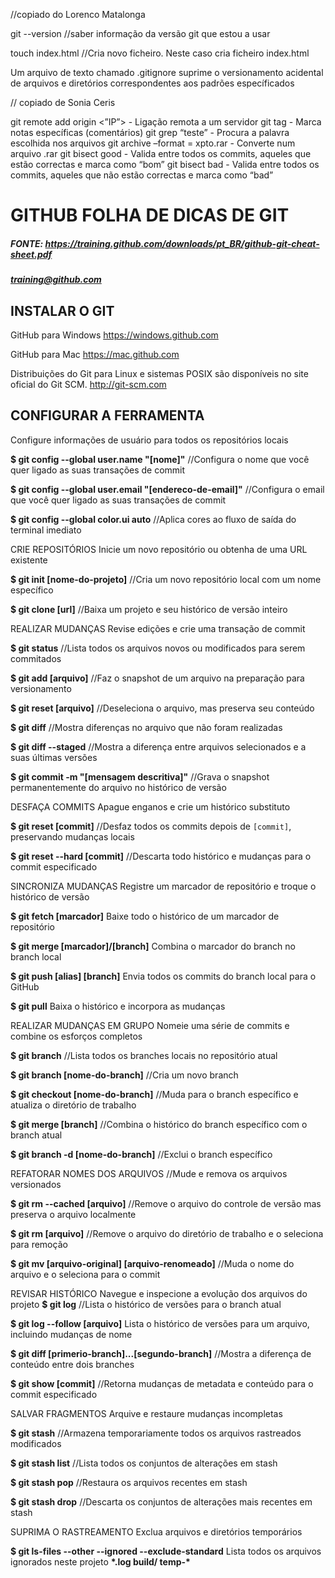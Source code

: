 //copiado do Lorenco Matalonga

git --version  //saber informação da versão git que estou a usar

touch index.html  //Cria novo ficheiro. Neste caso cria ficheiro index.html

Um arquivo de texto chamado .gitignore suprime o versionamento
acidental de arquivos e diretórios correspondentes aos padrões
específicados

// copiado de Sonia Ceris

git remote add origin <”IP”> - Ligação remota a um servidor git tag - Marca notas específicas (comentários) 
git grep “teste” - Procura a palavra escolhida nos arquivos git archive –format = xpto.rar - Converte num arquivo .rar 
git bisect good - Valida entre todos os commits, aqueles que estão correctas e marca como “bom” 
git bisect bad - Valida entre todos os commits, aqueles que não estão correctas e marca como “bad” 

# GITHUB FOLHA DE DICAS DE GIT

##### FONTE: https://training.github.com/downloads/pt_BR/github-git-cheat-sheet.pdf
##### training@github.com 
## INSTALAR O GIT

GitHub para Windows
https://windows.github.com

GitHub para Mac
https://mac.github.com

Distribuições do Git para Linux e sistemas POSIX são disponíveis no site oficial do Git SCM.
http://git-scm.com

## CONFIGURAR A FERRAMENTA

Configure informações de usuário para todos os repositórios locais

**$ git config --global user.name "[nome]"**
//Configura o nome que você quer ligado as suas transações de commit

**$ git config --global user.email "[endereco-de-email]"**
//Configura o email que você quer ligado as suas transações de commit

**$ git config --global color.ui auto**
//Aplica cores ao fluxo de saída do terminal imediato

CRIE REPOSITÓRIOS
Inicie um novo repositório ou obtenha de uma URL existente

**$ git init [nome-do-projeto]**
//Cria um novo repositório local com um nome específico

**$ git clone [url]**
//Baixa um projeto e seu histórico de versão inteiro

REALIZAR MUDANÇAS
Revise edições e crie uma transação de commit

**$ git status**
//Lista todos os arquivos novos ou modificados para serem commitados

**$ git add [arquivo]**
//Faz o snapshot de um arquivo na preparação para versionamento

**$ git reset [arquivo]**
//Deseleciona o arquivo, mas preserva seu conteúdo

**$ git diff**
//Mostra diferenças no arquivo que não foram realizadas

**$ git diff --staged**
//Mostra a diferença entre arquivos selecionados e a suas últimas 
versões

**$ git commit -m "[mensagem descritiva]"**
//Grava o snapshot permanentemente do arquivo no histórico de versão

DESFAÇA COMMITS
Apague enganos e crie um histórico substituto

**$ git reset [commit]**
//Desfaz todos os commits depois de `[commit]`, preservando
mudanças locais

**$ git reset --hard [commit]**
//Descarta todo histórico e mudanças para o commit especificado

SINCRONIZA MUDANÇAS
Registre um marcador de repositório e troque o histórico de versão

**$ git fetch [marcador]**
Baixe todo o histórico de um marcador de repositório

**$ git merge [marcador]/[branch]**
Combina o marcador do branch no branch local

**$ git push [alias] [branch]**
Envia todos os commits do branch local para o GitHub

**$ git pull**
Baixa o histórico e incorpora as mudanças

REALIZAR MUDANÇAS EM GRUPO
Nomeie uma série de commits e combine os esforços completos

**$ git branch**
//Lista todos os branches locais no repositório atual

**$ git branch [nome-do-branch]**
//Cria um novo branch

**$ git checkout [nome-do-branch]**
//Muda para o branch específico e atualiza o diretório de trabalho

**$ git merge [branch]**
//Combina o histórico do branch específico com o branch atual

**$ git branch -d [nome-do-branch]**
//Exclui o branch específico

REFATORAR NOMES DOS ARQUIVOS
//Mude e remova os arquivos versionados

**$ git rm --cached [arquivo]**
//Remove o arquivo do controle de versão mas preserva o arquivo
localmente

**$ git rm [arquivo]**
//Remove o arquivo do diretório de trabalho e o seleciona para remoção

**$ git mv [arquivo-original] [arquivo-renomeado]**
//Muda o nome do arquivo e o seleciona para o commit

REVISAR HISTÓRICO
Navegue e inspecione a evolução dos arquivos do projeto
**$ git log**
//Lista o histórico de versões para o branch atual

**$ git log --follow [arquivo]**
Lista o histórico de versões para um arquivo, incluindo mudanças de
nome

**$ git diff [primerio-branch]...[segundo-branch]**
//Mostra a diferença de conteúdo entre dois branches

**$ git show [commit]**
//Retorna mudanças de metadata e conteúdo para o commit especificado


SALVAR FRAGMENTOS
Arquive e restaure mudanças incompletas

**$ git stash**
//Armazena temporariamente todos os arquivos rastreados modificados

**$ git stash list**
//Lista todos os conjuntos de alterações em stash

**$ git stash pop**
//Restaura os arquivos recentes em stash

**$ git stash drop**
//Descarta os conjuntos de alterações mais recentes em stash


SUPRIMA O RASTREAMENTO
Exclua arquivos e diretórios temporários

**$ git ls-files --other --ignored --exclude-standard**
Lista todos os arquivos ignorados neste projeto
**\*.log
build/
temp-\***

